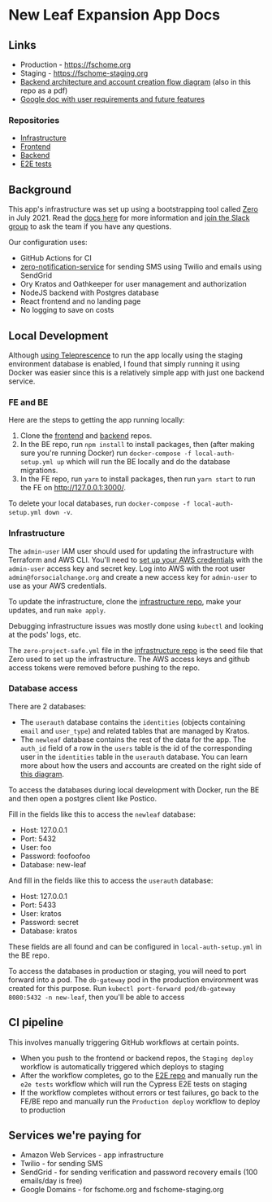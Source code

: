 # New Leaf Expansion App Docs

## Links
- Production - https://fschome.org
- Staging - https://fschome-staging.org
- [Backend architecture and account creation flow diagram](https://app.diagrams.net/#G1kXaIACwYXgDjok23fmnl3792eVtrb1vK) (also in this repo as a pdf)
- [Google doc with user requirements and future features](https://docs.google.com/document/d/13GYdpAW-aUbapH_Jkd6RKOgT9wqpYQ2f9lxtoPk7MZo/edit)

### Repositories
- [Infrastructure](https://github.com/for-social-change/new-leaf-infrastructure)
- [Frontend](https://github.com/for-social-change/new-leaf-frontend)
- [Backend](https://github.com/for-social-change/new-leaf-backend)
- [E2E tests](https://github.com/for-social-change/new-leaf-e2e)

## Background
This app's infrastructure was set up using a bootstrapping tool called [Zero](https://github.com/commitdev/zero) in July 2021. Read the [docs here](https://getzero.dev/docs/zero/about/overview) for more information and [join the Slack group](https://slack.getzero.dev/) to ask the team if you have any questions.

Our configuration uses:
- GitHub Actions for CI
- [zero-notification-service](https://github.com/commitdev/zero-notification-service) for sending SMS using Twilio and emails using SendGrid
- Ory Kratos and Oathkeeper for user management and authorization
- NodeJS backend with Postgres database
- React frontend and no landing page
- No logging to save on costs

## Local Development
Although [using Teleprescence](https://getzero.dev/docs/modules/aws-eks-stack/guides/dev-experience-telepresence) to run the app locally using the staging environment database is enabled, I found that simply running it using Docker was easier since this is a relatively simple app with just one backend service.

### FE and BE
Here are the steps to getting the app running locally:
1. Clone the [frontend](https://github.com/for-social-change/new-leaf-frontend) and [backend](https://github.com/for-social-change/new-leaf-backend) repos.
2. In the BE repo, run `npm install` to install packages, then (after making sure you're running Docker) run `docker-compose -f local-auth-setup.yml up` which will run the BE locally and do the database migrations.
3. In the FE repo, run `yarn` to install packages, then run `yarn start` to run the FE on http://127.0.0.1:3000/.

To delete your local databases, run `docker-compose -f local-auth-setup.yml down -v`.

### Infrastructure
The `admin-user` IAM user should used for updating the infrastructure with Terraform and AWS CLI. You'll need to [set up your AWS credentials](https://docs.aws.amazon.com/polly/latest/dg/setup-aws-cli.html) with the `admin-user` access key and secret key. Log into AWS with the root user `admin@forsocialchange.org` and create a new access key for `admin-user` to use as your AWS credentials. 

To update the infrastructure, clone the [infrastructure repo](https://github.com/for-social-change/new-leaf-infrastructure), make your updates, and run `make apply`.

Debugging infrastructure issues was mostly done using `kubectl` and looking at the pods' logs, etc. 

The `zero-project-safe.yml` file in the [infrastructure repo](https://github.com/for-social-change/new-leaf-infrastructure) is the seed file that Zero used to set up the infrastructure. The AWS access keys and github access tokens were removed before pushing to the repo.

### Database access
There are 2 databases:
- The `userauth` database contains the `identities` (objects containing `email` and `user_type`) and related tables that are managed by Kratos.
- The `newleaf` database contains the rest of the data for the app. The `auth_id` field of a row in the `users` table is the id of the corresponding user in the `identities` table in the `userauth` database. You can learn more about how the users and accounts are created on the right side of [this diagram](https://github.com/for-social-change/new-leaf-docs/blob/main/BackendArchitectureAndAccountCreationFlows.pdf).

To access the databases during local development with Docker, run the BE and then open a postgres client like Postico. 

Fill in the fields like this to access the `newleaf` database: 
- Host: 127.0.0.1
- Port: 5432
- User: foo
- Password: foofoofoo
- Database: new-leaf

And fill in the fields like this to access the `userauth` database: 
- Host: 127.0.0.1
- Port: 5433
- User: kratos
- Password: secret
- Database: kratos

These fields are all found and can be configured in `local-auth-setup.yml` in the BE repo.

To access the databases in production or staging, you will need to port forward into a pod. The `db-gateway` pod in the production environment was created for this purpose. Run `kubectl port-forward pod/db-gateway 8080:5432 -n new-leaf`, then you'll be able to access

## CI pipeline
This involves manually triggering GitHub workflows at certain points.
- When you push to the frontend or backend repos, the `Staging deploy` workflow is automatically triggered which deploys to staging
- After the workflow completes, go to the [E2E repo](https://github.com/for-social-change/new-leaf-e2e) and manually run the `e2e tests` workflow which will run the Cypress E2E tests on staging
- If the workflow completes without errors or test failures, go back to the FE/BE repo and manually run the `Production deploy` workflow to deploy to production

## Services we're paying for
- Amazon Web Services - app infrastructure
- Twilio - for sending SMS
- SendGrid - for sending verification and password recovery emails (100 emails/day is free)
- Google Domains - for fschome.org and fschome-staging.org
